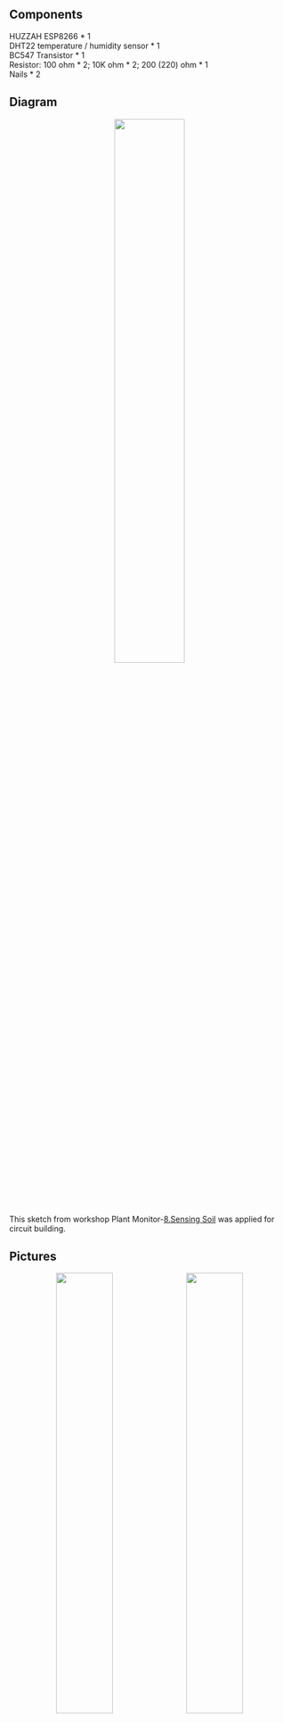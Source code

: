 
## Components 
HUZZAH ESP8266 * 1  
DHT22 temperature / humidity sensor * 1  
BC547 Transistor * 1  
Resistor: 100 ohm * 2; 10K ohm * 2; 200 (220) ohm * 1  
Nails * 2

## Diagram
<p align='center'>
<img src="https://user-images.githubusercontent.com/91855312/139989508-086d885f-e25e-4c67-9437-f1d2779d32a9.png" width=50%>
</p>
This sketch from workshop Plant Monitor-<a href = "https://workshops.cetools.org/codelabs/CASA0014-2-Plant-Monitor/index.html?index=..%2F..index#7">8.Sensing Soil</a> was applied for circuit building.

## Pictures
<p align='center'>
<img src="https://user-images.githubusercontent.com/91855312/139998483-ed0527bd-6212-41af-bd97-3fabe0da2247.jpg" width=45%>&nbsp
<img src="https://user-images.githubusercontent.com/91855312/139999011-8332f892-b2c6-48ce-920a-72622532555a.jpg" width=45%>
</p>
Record of my circuit.

## Additional materials
For aesthetics and physical recognizability, the connection between the head of nails and wire are covered
<p align='center'>
<img src="https://user-images.githubusercontent.com/91855312/139984029-f0f1d837-96f3-4eb6-94c3-19bcd8e43986.jpg" width=25.5%>&nbsp
<img src="https://user-images.githubusercontent.com/91855312/139986626-ce09c536-a090-47d9-851c-46415694d699.jpg" width=45%>
</p>
